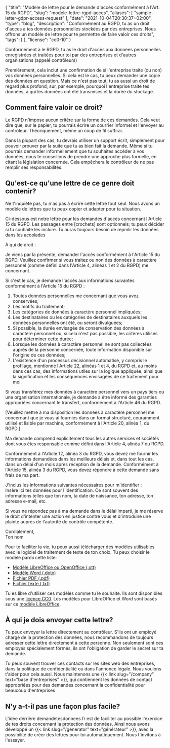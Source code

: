 {
    "title": "Modèle de lettre pour le demande d'accès conformément à l'Art. 15 du RGPD",
    "slug": "modele-lettre-rgpd-acces",
    "aliases": [ "sample-letter-gdpr-access-request" ],
    "date": "2021-10-04T20:30:37+02:00",
    "type": "blog",
    "description": "Conformément au RGPD, tu as un droit d'acces à tes données personnelles stockées par des entreprises. Nous offrons un modèle de lettre pour te permettre de faire valoir ces droits",
    "tags": [ ],
    "license": "cc0-10"
}

Conformément à le RGPD, tu as le droit d'accès aux données personnelles enregistrées et traitées pour toi par des entreprises et d'autres organisations (appelé contrôleurs)

Premièrement, cela inclut une confirmation de si l'entreprise traite (ou non) vos données personnelles. Si cela est le cas, tu peux demander une copie des données en question. Mais ce n'est pas tout, tu as aussi un droit de regard plus profond, sur, par exemple, pourquoi l'entreprise traìte tes données, à qui les données ont été transmises et la durée du stockage.

## Comment faire valoir ce droit?

Le RGPD n'impose aucun critère sur la forme de ces demandes. Cela veut dire que, sur le papier, tu pourrais écrire un courrier informel et l'envoyer au contrôleur. Théoriquement, même un coup de fil suffirai.

Dans la plupart des cas, tu devrais utiliser un support écrit, simplement pour pouvoir prouver par la suite que tu as bien fait la demande. Même si tu pourrais demander informellement que tu souhaites accéder à vos données, nous te conseillons de prendre une approche plus formelle, en citant la législation concernée. Cela empêchera le contrôleur de ne pas remplir ses responsabilités.

## Qu'est-ce qu'une lettre de ce genre doit contenir?

Ne t'inquiète pas, tu n'as pas à écrire cette lettre tout seul. Nous avons un modèle de lettres que tu peux copier et adapter pour ta situation.

Ci-dessous est notre lettre pour les demandes d'accès concernant l'Article 15 du RGPD. Les passages entre [crochets] sont optionnels; tu peux décider si tu souhaite les inclure. Tu auras toujours besoin de repmlir les données dans les <span class="blog-letter-fill-in">accolades</span>

<div class="blog-letter">
<p>À qui de droit :</p>

<p>Je viens par la présente, demander l'accès conformément à l'Article 15 du RGPD. Veuillez confirmer si vous traitez ou non des données à caractère personnel (comme défini dans l'Article 4, alinéas 1 et 2 du RGPD) me concernant.</p>

<p>Si c'est le cas, je demande l'accès aux informations suivantes conformément à l'Article 15 du RGPD :</p>
<ol>
<li><italic>Toutes</italic> données personnelles me concernant que vous avez conservées;</li>
<li>Les motifs du traitement;</li>
<li>Les catégories de données à caractère personnel impliquées;</li>
<li>Les destinataires ou les catégories de destinataires auxquels les données personnelles ont été, ou seront divulguées;</li>
<li>Si possible, la durée envisagée de conservation des données à caractère personnel ou, si cela n'est pas possible, les critères utilisés pour déterminer cette durée;</li>
<li>Lorsque les données à caractère personnel ne sont pas collectées auprès de la personne concernée, toute information disponible sur l'origine de ces données;</li>
<li>L'existence d'un processus décisionnel automatisé, y compris le profilage, mentionné l'Article 22, alinéas 1 et 4, du RGPD et, au moins dans ces cas, des informations utiles sur la logique appliquée, ainsi que la signification et les conséquences envisagées de ce traitement pour moi.</li>
</ol>

<p>Si vous transférez mes données à caractère personnel vers un pays tiers ou une organisation internationale, je demande à être informé des garanties appropriées concernant le transfert, conformément à l'Article 46 du RGPD.</p>

<p>[Veuillez mettre à ma disposition les données à caractère personnel me concernant que je vous ai fournies dans un format structuré, couramment utilisé et lisible par machine, conformément à l'Article 20, alinéa 1, du RGPD.]</p>

<p>Ma demande comprend explicitement tous les autres services et sociétés dont vous êtes responsable comme défini dans l'Article 4, alinéa 7 du RGPD.</p>

<p>Conformément à l'Article 12, alinéa 3 du RGPD, vous devez me fournir les informations demandées dans les meilleurs délais et, dans tout les cas, dans un délai d'un mois après réception de la demande. Conformément à l'Article 15, alinéa 3 du RGPD, vous devez répondre à cette demande sans frais de ma part.</p>

<p>J'inclus les informations suivantes nécessaires pour m'identifier :<br>
<span class="blog-letter-fill-in">Insère ici tes données pour l'identification. Ce sont souvent des informations telles que ton nom, ta date de naissance, ton adresse, ton adresse e-mail, etc.</span></p>

<p>Si vous ne répondez pas à ma demande dans le délai imparti, je me réserve le droit d'intenter une action en justice contre vous et d'introduire une plainte auprès de l'autorité de contrôle compétente.</p>

<p>Cordialement,<br>
<span class="blog-letter-fill-in">Ton nom</span></p>
</div>

Pour te faciliter la vie, tu peux aussi télécharger des modèles utilisables avec le logiciel de traitement de texte de ton choix.
Tu peux choisir le modèle parmi cette liste:

* [Modèle LibreOffice ou OpenOffice (.ott)](/downloads/sample-letter-gdpr-access-request-datarequests.org.ott)
* [Modèle Word (.dotx)](/downloads/sample-letter-gdpr-access-request-datarequests.org.dotx)
* [Fichier PDF (.pdf)](/downloads/sample-letter-gdpr-access-request-datarequests.org.pdf)
* [Fichier texte (.txt)](/downloads/sample-letter-gdpr-access-request-datarequests.org.txt)

Tu es libre d'utiliser ces modèles comme tu le souhaite. Ils sont disponibles sous une [licence CC0](https://creativecommons.org/publicdomain/zero/1.0/deed.fr/). Les modèles pour LibreOffice et Word sont basés sur ce [modèle LibreOffice](https://extensions.libreoffice.org/templates/geschaeftsbrief-din-5008-2011-b-a4-ib).

## À qui je dois envoyer cette lettre?

Tu peux envoyer la lettre directement au contrôleur. S'ils ont un employé chargé de la protection des données, nous recommandons de toujours adresser cette lettre directement à cette personne. Non seulement sont ces employés spécialement formés, ils ont l'obligation de garder le secret sur ta demande.

Tu peux souvent trouver ces contacts sur les sites web des entreprises, dans la politique de confidentialité ou dans l'annonce légale. Nous voulons t'aider pour cela aussi. Nous maintenons une {{< link slug="/company" text="base d'entreprises" >}}, qui contiennent les données de contact appropriées pour des demandes concernant la confidentialité pour beaucoup d'entreprises

## N'y a-t-il pas une façon plus facile?

L'idée derrière demandetesdonnees.fr est de faciliter au possible l'exercice de tes droits concernant la protection des données. Ainsi nous avons développé un {{< link slug="/generator" text="générateur" >}}, avec la possibilité de créer des lettres pour toi automatiquement. Nous t'invitons à l'essayer.

